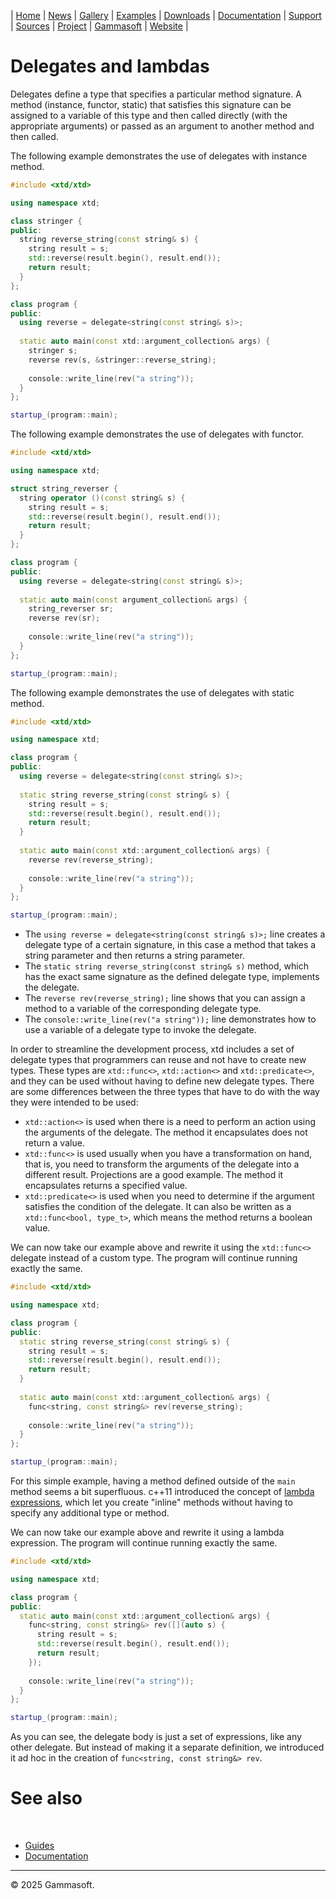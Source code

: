 | [Home](home.md) | [News](news.md) | [Gallery](gallery.md) | [Examples](examples.md) | [Downloads](downloads.md) | [Documentation](documentation.md) | [Support](support.md) | [Sources](https://github.com/gammasoft71/xtd) | [Project](https://sourceforge.net/projects/xtdpro/) | [Gammasoft](gammasoft.md) | [Website](https://gammasoft71.github.io/xtd) |

# Delegates and lambdas

Delegates define a type that specifies a particular method signature. 
A method (instance, functor, static) that satisfies this signature can be assigned to a variable of this type and then called directly (with the appropriate arguments) or passed as an argument to another method and then called.

The following example demonstrates the use of delegates with instance method.

```cpp
#include <xtd/xtd>

using namespace xtd;

class stringer {
public:
  string reverse_string(const string& s) {
    string result = s;
    std::reverse(result.begin(), result.end());
    return result;
  }
};

class program {
public:
  using reverse = delegate<string(const string& s)>;
  
  static auto main(const xtd::argument_collection& args) {
    stringer s;
    reverse rev(s, &stringer::reverse_string);
    
    console::write_line(rev("a string"));
  }
};

startup_(program::main);
```


The following example demonstrates the use of delegates with functor.

```cpp
#include <xtd/xtd>

using namespace xtd;

struct string_reverser {
  string operator ()(const string& s) {
    string result = s;
    std::reverse(result.begin(), result.end());
    return result;
  }
};

class program {
public:
  using reverse = delegate<string(const string& s)>;
  
  static auto main(const argument_collection& args) {
    string_reverser sr;
    reverse rev(sr);
    
    console::write_line(rev("a string"));
  }
};

startup_(program::main);
```

The following example demonstrates the use of delegates with static method.


```cpp
#include <xtd/xtd>

using namespace xtd;

class program {
public:
  using reverse = delegate<string(const string& s)>;
  
  static string reverse_string(const string& s) {
    string result = s;
    std::reverse(result.begin(), result.end());
    return result;
  }
  
  static auto main(const xtd::argument_collection& args) {
    reverse rev(reverse_string);
    
    console::write_line(rev("a string"));
  }
};

startup_(program::main);
```

* The `using reverse = delegate<string(const string& s)>;` line creates a delegate type of a certain signature, in this case a method that takes a string parameter and then returns a string parameter.
* The `static string reverse_string(const string& s)` method, which has the exact same signature as the defined delegate type, implements the delegate.
* The `reverse rev(reverse_string);` line shows that you can assign a method to a variable of the corresponding delegate type.
* The `console::write_line(rev("a string"));` line demonstrates how to use a variable of a delegate type to invoke the delegate.

In order to streamline the development process, xtd includes a set of delegate types that programmers can reuse and not have to create new types. 
These types are `xtd::func<>`, `xtd::action<>` and `xtd::predicate<>`, and they can be used without having to define new delegate types.
There are some differences between the three types that have to do with the way they were intended to be used:

* `xtd::action<>` is used when there is a need to perform an action using the arguments of the delegate. The method it encapsulates does not return a value.
* `xtd::func<>` is used usually when you have a transformation on hand, that is, you need to transform the arguments of the delegate into a different result. Projections are a good example. The method it encapsulates returns a specified value.
* `xtd::predicate<>` is used when you need to determine if the argument satisfies the condition of the delegate. It can also be written as a `xtd::func<bool, type_t>`, which means the method returns a boolean value.

We can now take our example above and rewrite it using the `xtd::func<>` delegate instead of a custom type.
The program will continue running exactly the same.

```cpp
#include <xtd/xtd>

using namespace xtd;

class program {
public:
  static string reverse_string(const string& s) {
    string result = s;
    std::reverse(result.begin(), result.end());
    return result;
  }
  
  static auto main(const xtd::argument_collection& args) {
    func<string, const string&> rev(reverse_string);
    
    console::write_line(rev("a string"));
  }
};

startup_(program::main);
```

For this simple example, having a method defined outside of the `main` method seems a bit superfluous. c++11 introduced the concept of [lambda expressions](https://en.cppreference.com/w/cpp/language/lambda), which let you create "inline" methods without having to specify any additional type or method.

We can now take our example above and rewrite it using a lambda expression.
The program will continue running exactly the same.

```cpp
#include <xtd/xtd>

using namespace xtd;

class program {
public:
  static auto main(const xtd::argument_collection& args) {
    func<string, const string&> rev([](auto s) {
      string result = s;
      std::reverse(result.begin(), result.end());
      return result;
    });
    
    console::write_line(rev("a string"));
  }
};

startup_(program::main);
```

As you can see, the delegate body is just a set of expressions, like any other delegate. 
But instead of making it a separate definition, we introduced it ad hoc in the creation of `func<string, const string&> rev`.

# See also
​
* [Guides](guides.md)
* [Documentation](documentation.md)

______________________________________________________________________________________________

© 2025 Gammasoft.
